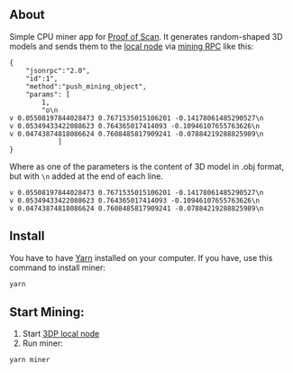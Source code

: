 ## About
Simple CPU miner app for [Proof of Scan](https://3dpass.org/proof_of_scan.html). It generates random-shaped 3D models and sends them to the 
[local node](https://github.com/3Dpass/3DP) via [mining RPC](https://github.com/3Dpass/3DP/blob/dev/nodes/poscan-consensus/src/mining_rpc.rs) like this: 

```
{
    "jsonrpc":"2.0",
    "id":1",
    "method":"push_mining_object",
    "params": [
        1,
        "o\n
v 0.05508197844028473 0.7671535015106201 -0.14178061485290527\n
v 0.05349433422088623 0.764365017414093 -0.10946107655763626\n
v 0.04743874818086624 0.7608485817909241 -0.07884219288825989\n
            ]
}
```
Where as one of the parameters is the content of 3D model in .obj format, but with `\n` added at the end of each line. 
```
v 0.05508197844028473 0.7671535015106201 -0.14178061485290527\n
v 0.05349433422088623 0.764365017414093 -0.10946107655763626\n
v 0.04743874818086624 0.7608485817909241 -0.07884219288825989\n
```

## Install
You have to have [Yarn](https://classic.yarnpkg.com/lang/en/docs/install/) installed on your computer. 
If you have, use this command to install miner: 

```bash
yarn
```

## Start Mining:

1. Start [3DP local node](https://github.com/3Dpass/3DP)
2. Run miner:

```bash
yarn miner
```
